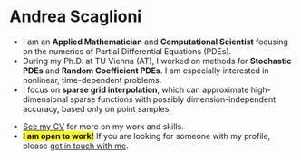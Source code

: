 # Andrea Scaglioni
- I am an **Applied Mathematician** and **Computational Scientist** focusing on the numerics of Partial Differential Equations (PDEs).
- During my Ph.D. at TU Vienna (AT), I worked on methods for **Stochastic PDEs** and **Random Coefficient PDEs**. I am especially interested in nonlinear, time-dependent problems.
- I focus on **sparse grid interpolation**, which can approximate high-dimensional sparse functions with possibly dimension-independent accuracy, based only on point samples.
<!-- 
See my [blog post about sparse grid interpolation](https://andreascaglioni.net/...). -->
<!--
- Check out [SGMethods](https://github.com/andreascaglioni/SGMethods), my Python implementations of sparse grid interpolation. I wrote it for my research, then polished it and made it public for everyone to enjoy! -->
- [See my CV](https://andreascaglioni.net/cv/) for more on my work and skills.
- <Mark>**I am open to work!**</Mark> If you are looking for someone with my profile, please [get in touch with me](https://andreascaglioni.net/contacts/).
<!--
- Fun Fact: I am passionate about photography. See some of my photos at [photo.andreascaglioni.net](https://asphoto.netlify.app/).
-->

<!--
**andreascaglioni/andreascaglioni** is a ✨ _special_ ✨ repository because its `README.md` (this file) appears on your GitHub profile.

Here are some ideas to get you started:

- 🔭 I’m currently working on ...
- 🌱 I’m currently learning ...
- 👯 I’m looking to collaborate on ...
- 🤔 I’m looking for help with ...
- 💬 Ask me about ...
- 📫 How to reach me: ...
- 😄 Pronouns: ...
- ⚡ Fun fact: ...
-->

